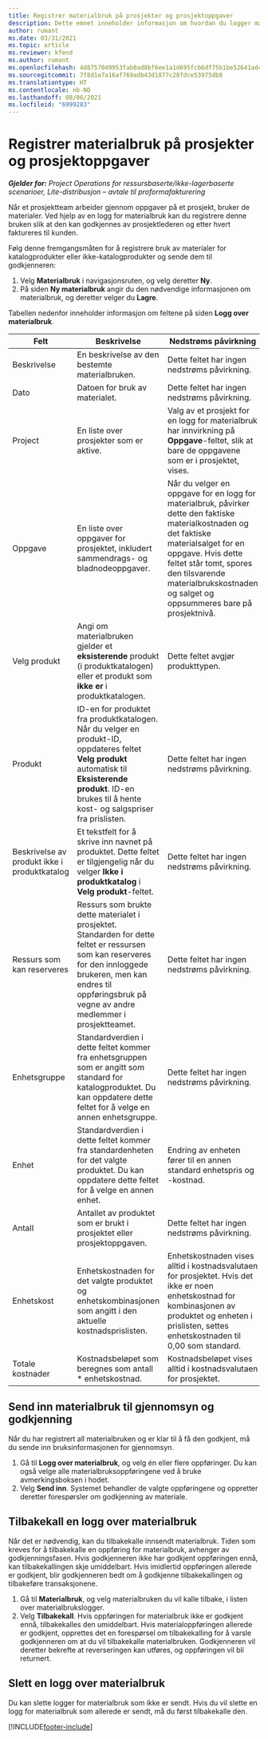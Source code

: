 ```yaml
---
title: Registrer materialbruk på prosjekter og prosjektoppgaver
description: Dette emnet inneholder informasjon om hvordan du logger materialbruk mot prosjekter og prosjektoppgaver.
author: rumant
ms.date: 03/31/2021
ms.topic: article
ms.reviewer: kfend
ms.author: rumant
ms.openlocfilehash: 4d8757049953fab0ad8bf6ee1a1d695fcb6df75b1be52641ad4af3b3137d7a0a
ms.sourcegitcommit: 7f8d1e7a16af769adb43d1877c28fdce53975db8
ms.translationtype: HT
ms.contentlocale: nb-NO
ms.lasthandoff: 08/06/2021
ms.locfileid: "6999283"
---
```

# <a name="record-material-usage-on-projects-and-project-tasks"></a>Registrer materialbruk på prosjekter og prosjektoppgaver

_**Gjelder for:** Project Operations for ressursbaserte/ikke-lagerbaserte scenarioer, Lite-distribusjon – avtale til proformafakturering_

Når et prosjektteam arbeider gjennom oppgaver på et prosjekt, bruker de materialer. Ved hjelp av en logg for materialbruk kan du registrere denne bruken slik at den kan godkjennes av prosjektlederen og etter hvert faktureres til kunden. 

Følg denne fremgangsmåten for å registrere bruk av materialer for katalogprodukter eller ikke-katalogprodukter og sende dem til godkjenneren: 

1. Velg **Materialbruk** i navigasjonsruten, og velg deretter **Ny**.
2. På siden **Ny materialbruk** angir du den nødvendige informasjonen om materialbruk, og deretter velger du **Lagre**.

Tabellen nedenfor inneholder informasjon om feltene på siden **Logg over materialbruk**. 

| **Felt** | **Beskrivelse** | **Nedstrøms påvirkning** |
| --- | --- | --- |
| Beskrivelse | En beskrivelse av den bestemte materialbruken. | Dette feltet har ingen nedstrøms påvirkning. |
| Dato | Datoen for bruk av materialet. | Dette feltet har ingen nedstrøms påvirkning. |
| Project | En liste over prosjekter som er aktive. | Valg av et prosjekt for en logg for materialbruk har innvirkning på **Oppgave**-feltet, slik at bare de oppgavene som er i prosjektet, vises. |
| Oppgave | En liste over oppgaver for prosjektet, inkludert sammendrags- og bladnodeoppgaver. | Når du velger en oppgave for en logg for materialbruk, påvirker dette den faktiske materialkostnaden og det faktiske materialsalget for en oppgave. Hvis dette feltet står tomt, spores den tilsvarende materialbrukskostnaden og salget og oppsummeres bare på prosjektnivå. |
| Velg produkt | Angi om materialbruken gjelder et **eksisterende** produkt (i produktkatalogen) eller et produkt som **ikke er** i produktkatalogen. | Dette feltet avgjør produkttypen. |
| Produkt | ID-en for produktet fra produktkatalogen. Når du velger en produkt-ID, oppdateres feltet **Velg produkt** automatisk til **Eksisterende produkt**. ID-en brukes til å hente kost- og salgspriser fra prislisten. | Dette feltet har ingen nedstrøms påvirkning. |
| Beskrivelse av produkt ikke i produktkatalog | Et tekstfelt for å skrive inn navnet på produktet. Dette feltet er tilgjengelig når du velger **Ikke i produktkatalog** i **Velg produkt**-feltet.| Dette feltet har ingen nedstrøms påvirkning. |
| Ressurs som kan reserveres| Ressurs som brukte dette materialet i prosjektet. Standarden for dette feltet er ressursen som kan reserveres for den innloggede brukeren, men kan endres til oppføringsbruk på vegne av andre medlemmer i prosjektteamet. | Dette feltet har ingen nedstrøms påvirkning. |
| Enhetsgruppe | Standardverdien i dette feltet kommer fra enhetsgruppen som er angitt som standard for katalogproduktet. Du kan oppdatere dette feltet for å velge en annen enhetsgruppe. | Dette feltet har ingen nedstrøms påvirkning. |
| Enhet | Standardverdien i dette feltet kommer fra standardenheten for det valgte produktet. Du kan oppdatere dette feltet for å velge en annen enhet. | Endring av enheten fører til en annen standard enhetspris og -kostnad. |
| Antall | Antallet av produktet som er brukt i prosjektet eller prosjektoppgaven. | Dette feltet har ingen nedstrøms påvirkning. |
| Enhetskost | Enhetskostnaden for det valgte produktet og enhetskombinasjonen som angitt i den aktuelle kostnadsprislisten. | Enhetskostnaden vises alltid i kostnadsvalutaen for prosjektet. Hvis det ikke er noen enhetskostnad for kombinasjonen av produktet og enheten i prislisten, settes enhetskostnaden til 0,00 som standard. |
| Totale kostnader | Kostnadsbeløpet som beregnes som antall \* enhetskostnad.| Kostnadsbeløpet vises alltid i kostnadsvalutaen for prosjektet. |


## <a name="submit-material-usage-for-review-and-approval"></a>Send inn materialbruk til gjennomsyn og godkjenning 
Når du har registrert all materialbruken og er klar til å få den godkjent, må du sende inn bruksinformasjonen for gjennomsyn.

1. Gå til **Logg over materialbruk**, og velg én eller flere oppføringer. Du kan også velge alle materialbruksoppføringene ved å bruke avmerkingsboksen i hodet.
2. Velg **Send inn**. Systemet behandler de valgte oppføringene og oppretter deretter forespørsler om godkjenning av materiale.

## <a name="recall-a-material-usage-log"></a>Tilbakekall en logg over materialbruk

Når det er nødvendig, kan du tilbakekalle innsendt materialbruk. Tiden som kreves for å tilbakekalle en oppføring for materialbruk, avhenger av godkjenningsfasen.  Hvis godkjenneren ikke har godkjent oppføringen ennå, kan tilbakekallingen skje umiddelbart. Hvis imidlertid oppføringen allerede er godkjent, blir godkjenneren bedt om å godkjenne tilbakekallingen og tilbakeføre transaksjonene.

1. Gå til **Materialbruk**, og velg materialbruken du vil kalle tilbake, i listen over materialbrukslogger.
2. Velg **Tilbakekall**. Hvis oppføringen for materialbruk ikke er godkjent ennå, tilbakekalles den umiddelbart. Hvis materialoppføringen allerede er godkjent, opprettes det en forespørsel om tilbakekalling for å varsle godkjenneren om at du vil tilbakekalle materialbruken. Godkjenneren vil deretter bekrefte at reverseringen kan utføres, og oppføringen vil bli returnert.

## <a name="delete-a-material-usage-log"></a>Slett en logg over materialbruk

Du kan slette logger for materialbruk som ikke er sendt. Hvis du vil slette en logg for materialbruk som allerede er sendt, må du først tilbakekalle den.



[!INCLUDE[footer-include](../includes/footer-banner.md)]

